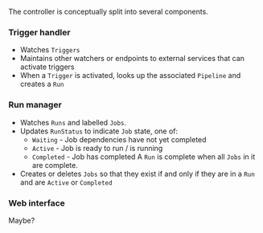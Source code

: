 
The controller is conceptually split into several components.

### Trigger handler

* Watches `Triggers`
* Maintains other watchers or endpoints to external services that can activate triggers
* When a `Trigger` is activated, looks up the associated `Pipeline` and creates a `Run`

### Run manager

* Watches `Runs` and labelled `Jobs`.
* Updates `RunStatus` to indicate `Job` state, one of:
	* `Waiting` - Job dependencies have not yet completed
	* `Active` - Job is ready to run / is running
	* `Completed` - Job has completed
  A `Run` is complete when all `Jobs` in it are complete.
* Creates or deletes `Jobs` so that they exist if and only if they are in a `Run` and are `Active` or `Completed`

### Web interface

Maybe?
